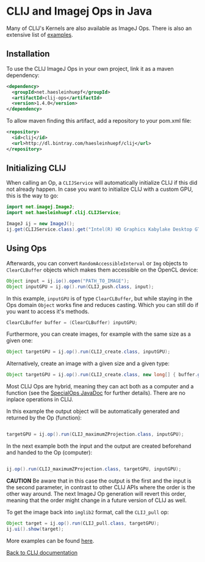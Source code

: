 
# CLIJ and Imagej Ops in Java

Many of CLIJ's Kernels are also available as ImageJ Ops. There is also an extensive list of [examples](https://github.com/clij/clij-ops/tree/master/src/test/java/net/haesleinhuepf/clij/ops/examples).

## Installation

To use the CLIJ ImageJ Ops in your own project, link it as a maven dependency:

```xml
<dependency>
  <groupId>net.haesleinhuepf</groupId>
  <artifactId>clij-ops</artifactId>
  <version>1.4.0</version>
</dependency>
```

To allow maven finding this artifact, add a repository to your pom.xml file:

```xml
<repository>
  <id>clij</id>
  <url>http://dl.bintray.com/haesleinhuepf/clij</url>
</repository>
```
 
## Initializing CLIJ
 
When calling an Op, a `CLIJService` will automatically initialize CLIJ if this did not already happen. In case you want to initialize CLIJ with a custom GPU, this is the way to go:

```java
import net.imagej.ImageJ;
import net.haesleinhuepf.clij.CLIJService;

ImageJ ij = new ImageJ();
ij.get(CLIJService.class).get("Intel(R) HD Graphics Kabylake Desktop GT1.5");
```

## Using Ops

Afterwards, you can convert `RandomAccessibleInterval` or `Img` objects to `ClearCLBuffer` objects which makes them accessible on the OpenCL device:

```Java
Object input = ij.io().open("PATH_TO_IMAGE");
Object inputGPU = ij.op().run(CLIJ_push.class, input);
```

In this example, `inputGPU` is of type `ClearCLBuffer`, but while staying in the Ops domain `Object` works fine and reduces casting. Which you can still do if you want to access it's methods.
```Java
ClearCLBuffer buffer = (ClearCLBuffer) inputGPU;
```

Furthermore, you can create images, for example with the same size as a given one:
```Java
Object targetGPU = ij.op().run(CLIJ_create.class, inputGPU);
```

Alternatively, create an image with a given size and a given type:

```Java
Object targetGPU = ij.op().run(CLIJ_create.class, new long[] { buffer.getWidth(), buffer.getHeight() }, buffer.getNativeType());
```

Most CLIJ Ops are hybrid, meaning they can act both as a computer and a function (see the [SpecialOps JavaDoc](https://javadoc.scijava.org/ImageJ/net/imagej/ops/special/SpecialOp.html) for further details). There are no inplace operations in CLIJ. 

In this example the output object will be automatically generated and returned by the Op (function):
```Java

targetGPU = ij.op().run(CLIJ_maximumZProjection.class, inputGPU);
```

In the next example both the input and the output are created beforehand and handed to the Op (computer):
```Java

ij.op().run(CLIJ_maximumZProjection.class, targetGPU, inputGPU);
```
**CAUTION** 
Be aware that in this case the output is the first and the input is the second parameter, in contrast to other CLIJ APIs where the order is the other way around. 
The next ImageJ Op generation will revert this order, meaning that the order might change in a future version of CLIJ as well.


To get the image back into `imglib2` format, call the `CLIJ_pull` op:

```Java
Object target = ij.op().run(CLIJ_pull.class, targetGPU);
ij.ui().show(target);
```
More examples can be found [here](https://github.com/clij/clij-ops/tree/master/src/test/java/net/haesleinhuepf/clij/ops/examples).

[Back to CLIJ documentation](https://clij.github.io/)
